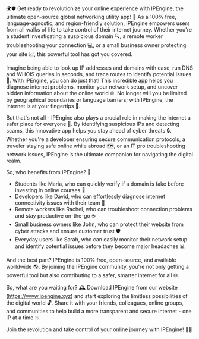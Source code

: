 🌍🛡️ Get ready to revolutionize your online experience with IPEngine, the ultimate open-source global networking utility app! 🚀 As a 100% free, language-agnostic, and region-friendly solution, IPEngine empowers users from all walks of life to take control of their internet journey. Whether you're a student investigating a suspicious domain 🔍, a remote worker troubleshooting your connection 💻, or a small business owner protecting your site 📈, this powerful tool has got you covered.

Imagine being able to look up IP addresses and domains with ease, run DNS and WHOIS queries in seconds, and trace routes to identify potential issues 👀. With IPEngine, you can do just that! This incredible app helps you diagnose internet problems, monitor your network setup, and uncover hidden information about the online world 🌐. No longer will you be limited by geographical boundaries or language barriers; with IPEngine, the internet is at your fingertips 📱.

But that's not all - IPEngine also plays a crucial role in making the internet a safer place for everyone 💪. By identifying suspicious IPs and detecting scams, this innovative app helps you stay ahead of cyber threats 🔒. Whether you're a developer ensuring secure communication protocols, a traveler staying safe online while abroad 🗺️, or an IT pro troubleshooting network issues, IPEngine is the ultimate companion for navigating the digital realm.

So, who benefits from IPEngine? 🤔

* Students like Maria, who can quickly verify if a domain is fake before investing in online courses 💸
* Developers like David, who can effortlessly diagnose internet connectivity issues with their team 🔧
* Remote workers like Rachel, who can troubleshoot connection problems and stay productive on-the-go ☕️
* Small business owners like John, who can protect their website from cyber attacks and ensure customer trust 🛡️
* Everyday users like Sarah, who can easily monitor their network setup and identify potential issues before they become major headaches 📊

And the best part? IPEngine is 100% free, open-source, and available worldwide 🌎. By joining the IPEngine community, you're not only getting a powerful tool but also contributing to a safer, smarter internet for all 🌐.

So, what are you waiting for? 🕰️ Download IPEngine from our website (https://www.ipengine.xyz) and start exploring the limitless possibilities of the digital world 🔓. Share it with your friends, colleagues, online groups, and communities to help build a more transparent and secure internet - one IP at a time 💥.

Join the revolution and take control of your online journey with IPEngine! 🚀💪